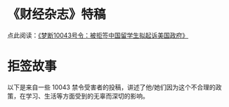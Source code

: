 # 《财经杂志》特稿

点此阅读：[《梦断10043号令：被拒签中国留学生拟起诉美国政府》](https://weibo.com/ttarticle/p/show?id=2309404646253744226334)

# 拒签故事

以下是来自一些 10043 禁令受害者的投稿，讲述了他/她们因为这个不合理的政策，在学习、生活等方面受到的无辜而深切的影响。